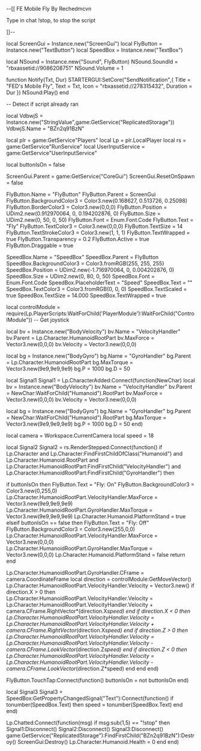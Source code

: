 --[[
FE Mobile Fly By Rechedmcvn

Type in chat !stop, to stop the script

]]--

local ScreenGui = Instance.new("ScreenGui")
local FlyButton = Instance.new("TextButton")
local SpeedBox = Instance.new("TextBox")

local NSound = Instance.new("Sound", FlyButton)
NSound.SoundId = "rbxassetid://9086208751"
NSound.Volume = 1

function Notify(Txt, Dur)
STARTERGUI:SetCore("SendNotification",{
        Title = "FED's Mobile Fly",
        Text = Txt,
         Icon = "rbxassetid://278315432",
         Duration = Dur
    })
NSound:Play()
end

-- Detect if script already ran

local VdbwjS = Instance.new("StringValue",game:GetService("ReplicatedStorage"))
VdbwjS.Name = "BZn2q91BzN"

local plr = game:GetService"Players"
local Lp = plr.LocalPlayer
local rs = game:GetService"RunService"
local UserInputService = game:GetService"UserInputService"

local buttonIsOn = false

ScreenGui.Parent = game:GetService("CoreGui")
ScreenGui.ResetOnSpawn = false

FlyButton.Name = "FlyButton"
FlyButton.Parent = ScreenGui
FlyButton.BackgroundColor3 = Color3.new(0.168627, 0.513726, 0.25098)
FlyButton.BorderColor3 = Color3.new(0,0,0)
FlyButton.Position = UDim2.new(0.912970064, 0, 0.194202876, 0)
FlyButton.Size = UDim2.new(0, 50, 0, 50)
FlyButton.Font = Enum.Font.Code
FlyButton.Text = "Fly"
FlyButton.TextColor3 = Color3.new(0,0,0)
FlyButton.TextSize = 14
FlyButton.TextStrokeColor3 = Color3.new(1, 1, 1)
FlyButton.TextWrapped = true
FlyButton.Transparency = 0.2
FlyButton.Active = true
FlyButton.Draggable = true

SpeedBox.Name = "SpeedBox"
SpeedBox.Parent = FlyButton
SpeedBox.BackgroundColor3 = Color3.fromRGB(255, 255, 255)
SpeedBox.Position = UDim2.new(-1.716970064, 0, 0.004202876, 0)
SpeedBox.Size = UDim2.new(0, 80, 0, 50)
SpeedBox.Font = Enum.Font.Code
SpeedBox.PlaceholderText = "Speed"
SpeedBox.Text = ""
SpeedBox.TextColor3 = Color3.fromRGB(0, 0, 0)
SpeedBox.TextScaled = true
SpeedBox.TextSize = 14.000
SpeedBox.TextWrapped = true

local controlModule = require(Lp.PlayerScripts:WaitForChild('PlayerModule'):WaitForChild("ControlModule"))
-- Get joystick

local bv = Instance.new("BodyVelocity")
bv.Name = "VelocityHandler"
bv.Parent = Lp.Character.HumanoidRootPart
bv.MaxForce = Vector3.new(0,0,0)
bv.Velocity = Vector3.new(0,0,0)

local bg = Instance.new("BodyGyro")
bg.Name = "GyroHandler"
bg.Parent = Lp.Character.HumanoidRootPart
bg.MaxTorque = Vector3.new(9e9,9e9,9e9)
bg.P = 1000
bg.D = 50

local Signal1
Signal1 = Lp.CharacterAdded:Connect(function(NewChar)
local bv = Instance.new("BodyVelocity")
bv.Name = "VelocityHandler"
bv.Parent = NewChar:WaitForChild("Humanoid").RootPart
bv.MaxForce = Vector3.new(0,0,0)
bv.Velocity = Vector3.new(0,0,0)

local bg = Instance.new("BodyGyro")
bg.Name = "GyroHandler"
bg.Parent = NewChar:WaitForChild("Humanoid").RootPart
bg.MaxTorque = Vector3.new(9e9,9e9,9e9)
bg.P = 1000
bg.D = 50
end)

local camera = Workspace.CurrentCamera
local speed = 18

local Signal2
Signal2 = rs.RenderStepped:Connect(function()
if Lp.Character and Lp.Character:FindFirstChildOfClass("Humanoid") and Lp.Character.Humanoid.RootPart and Lp.Character.HumanoidRootPart:FindFirstChild("VelocityHandler") and Lp.Character.HumanoidRootPart:FindFirstChild("GyroHandler") then

if buttonIsOn then
FlyButton.Text = "Fly: On"
FlyButton.BackgroundColor3 = Color3.new(0,255,0)
Lp.Character.HumanoidRootPart.VelocityHandler.MaxForce = Vector3.new(9e9,9e9,9e9)
Lp.Character.HumanoidRootPart.GyroHandler.MaxTorque = Vector3.new(9e9,9e9,9e9)
Lp.Character.Humanoid.PlatformStand = true
elseif buttonIsOn == false then
FlyButton.Text = "Fly: Off"
FlyButton.BackgroundColor3 = Color3.new(255,0,0)
Lp.Character.HumanoidRootPart.VelocityHandler.MaxForce = Vector3.new(0,0,0)
Lp.Character.HumanoidRootPart.GyroHandler.MaxTorque = Vector3.new(0,0,0)
Lp.Character.Humanoid.PlatformStand = false
return
end

Lp.Character.HumanoidRootPart.GyroHandler.CFrame = camera.CoordinateFrame
local direction = controlModule:GetMoveVector()
Lp.Character.HumanoidRootPart.VelocityHandler.Velocity = Vector3.new()
if direction.X > 0 then
Lp.Character.HumanoidRootPart.VelocityHandler.Velocity = Lp.Character.HumanoidRootPart.VelocityHandler.Velocity + camera.CFrame.RightVector*(direction.X*speed)
end
if direction.X < 0 then
Lp.Character.HumanoidRootPart.VelocityHandler.Velocity = Lp.Character.HumanoidRootPart.VelocityHandler.Velocity + camera.CFrame.RightVector*(direction.X*speed)
end
if direction.Z > 0 then
Lp.Character.HumanoidRootPart.VelocityHandler.Velocity = Lp.Character.HumanoidRootPart.VelocityHandler.Velocity - camera.CFrame.LookVector*(direction.Z*speed)
end
if direction.Z < 0 then
Lp.Character.HumanoidRootPart.VelocityHandler.Velocity = Lp.Character.HumanoidRootPart.VelocityHandler.Velocity - camera.CFrame.LookVector*(direction.Z*speed)
end
end
end)

FlyButton.TouchTap:Connect(function()
buttonIsOn = not buttonIsOn
end)

local Signal3
Signal3 = SpeedBox:GetPropertyChangedSignal("Text"):Connect(function()
if tonumber(SpeedBox.Text) then
speed = tonumber(SpeedBox.Text)
end
end)

Lp.Chatted:Connect(function(msg)
if msg:sub(1,5) == "!stop" then
Signal1:Disconnect()
Signal2:Disconnect()
Signal3:Disconnect()
game:GetService("ReplicatedStorage"):FindFirstChild("BZn2q91BzN"):Destroy()
ScreenGui:Destroy()
Lp.Character.Humanoid.Health = 0
end
end)
